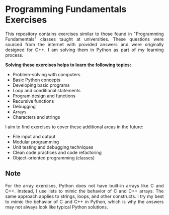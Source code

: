 # Programming Fundamentals Exercises

<p align="justify">
This repository contains exercises similar to those found in "Programming Fundamentals" classes taught at universities. These questions were sourced from the internet with provided answers and were originally designed for C++. I am solving them in Python as part of my learning process.
</p>

**Solving these exercises helps to learn the following topics:**

- Problem-solving with computers
- Basic Python concepts
- Developing basic programs
- Loop and conditional statements
- Program design and functions
- Recursive functions
- Debugging
- Arrays
- Characters and strings

I aim to find exercises to cover these additional areas in the future:

- File input and output
- Modular programming
- Unit testing and debugging techniques
- Clean code practices and code refactoring
- Object-oriented programming (classes)

## Note

<p align="justify">
For the array exercises, Python does not have built-in arrays like C and C++. Instead, I use lists to mimic the behavior of C and C++ arrays. The same approach applies to strings, loops, and other constructs. I try my best to mimic the behavior of C and C++ in Python, which is why the answers may not always look like typical Python solutions.
</p>
